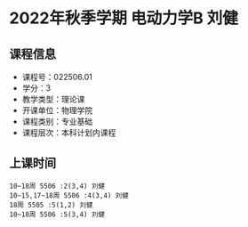 # 2022年秋季学期 电动力学B 刘健






## 课程信息

- 课程号：022506.01
- 学分：3
- 教学类型：理论课
- 开课单位：物理学院
- 课程类别：专业基础
- 课程层次：本科计划内课程

## 上课时间

```
10~18周 5506 :2(3,4) 刘健
10~15,17~18周 5506 :4(3,4) 刘健
18周 5505 :5(1,2) 刘健
10~18周 5506 :5(3,4) 刘健
```

